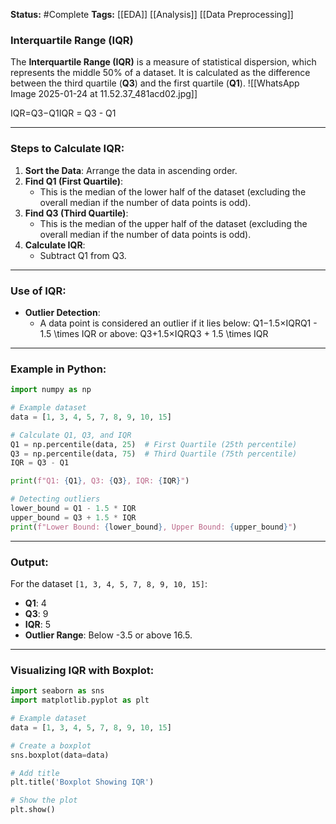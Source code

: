**Status:**  #Complete 
**Tags:**  [[EDA]] [[Analysis]] [[Data Preprocessing]] 

### **Interquartile Range (IQR)**

The **Interquartile Range (IQR)** is a measure of statistical dispersion, which represents the middle 50% of a dataset. It is calculated as the difference between the third quartile (**Q3**) and the first quartile (**Q1**).
![[WhatsApp Image 2025-01-24 at 11.52.37_481acd02.jpg]]

IQR=Q3−Q1IQR = Q3 - Q1

---

### **Steps to Calculate IQR:**

1. **Sort the Data**: Arrange the data in ascending order.
2. **Find Q1 (First Quartile)**:
    - This is the median of the lower half of the dataset (excluding the overall median if the number of data points is odd).
3. **Find Q3 (Third Quartile)**:
    - This is the median of the upper half of the dataset (excluding the overall median if the number of data points is odd).
4. **Calculate IQR**:
    - Subtract Q1 from Q3.

---

### **Use of IQR:**

- **Outlier Detection**:
    - A data point is considered an outlier if it lies below: Q1−1.5×IQRQ1 - 1.5 \times IQR or above: Q3+1.5×IQRQ3 + 1.5 \times IQR

---

### **Example in Python:**

```python
import numpy as np

# Example dataset
data = [1, 3, 4, 5, 7, 8, 9, 10, 15]

# Calculate Q1, Q3, and IQR
Q1 = np.percentile(data, 25)  # First Quartile (25th percentile)
Q3 = np.percentile(data, 75)  # Third Quartile (75th percentile)
IQR = Q3 - Q1

print(f"Q1: {Q1}, Q3: {Q3}, IQR: {IQR}")

# Detecting outliers
lower_bound = Q1 - 1.5 * IQR
upper_bound = Q3 + 1.5 * IQR
print(f"Lower Bound: {lower_bound}, Upper Bound: {upper_bound}")
```

---

### **Output:**

For the dataset `[1, 3, 4, 5, 7, 8, 9, 10, 15]`:

- **Q1**: 4
- **Q3**: 9
- **IQR**: 5
- **Outlier Range**: Below -3.5 or above 16.5.

---

### **Visualizing IQR with Boxplot:**

```python
import seaborn as sns
import matplotlib.pyplot as plt

# Example dataset
data = [1, 3, 4, 5, 7, 8, 9, 10, 15]

# Create a boxplot
sns.boxplot(data=data)

# Add title
plt.title('Boxplot Showing IQR')

# Show the plot
plt.show()
```

